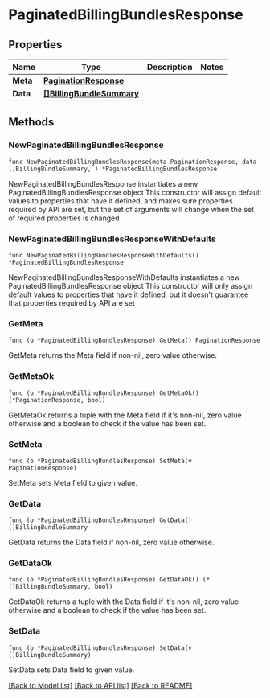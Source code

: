 # PaginatedBillingBundlesResponse

## Properties

Name | Type | Description | Notes
------------ | ------------- | ------------- | -------------
**Meta** | [**PaginationResponse**](PaginationResponse.md) |  | 
**Data** | [**[]BillingBundleSummary**](BillingBundleSummary.md) |  | 

## Methods

### NewPaginatedBillingBundlesResponse

`func NewPaginatedBillingBundlesResponse(meta PaginationResponse, data []BillingBundleSummary, ) *PaginatedBillingBundlesResponse`

NewPaginatedBillingBundlesResponse instantiates a new PaginatedBillingBundlesResponse object
This constructor will assign default values to properties that have it defined,
and makes sure properties required by API are set, but the set of arguments
will change when the set of required properties is changed

### NewPaginatedBillingBundlesResponseWithDefaults

`func NewPaginatedBillingBundlesResponseWithDefaults() *PaginatedBillingBundlesResponse`

NewPaginatedBillingBundlesResponseWithDefaults instantiates a new PaginatedBillingBundlesResponse object
This constructor will only assign default values to properties that have it defined,
but it doesn't guarantee that properties required by API are set

### GetMeta

`func (o *PaginatedBillingBundlesResponse) GetMeta() PaginationResponse`

GetMeta returns the Meta field if non-nil, zero value otherwise.

### GetMetaOk

`func (o *PaginatedBillingBundlesResponse) GetMetaOk() (*PaginationResponse, bool)`

GetMetaOk returns a tuple with the Meta field if it's non-nil, zero value otherwise
and a boolean to check if the value has been set.

### SetMeta

`func (o *PaginatedBillingBundlesResponse) SetMeta(v PaginationResponse)`

SetMeta sets Meta field to given value.


### GetData

`func (o *PaginatedBillingBundlesResponse) GetData() []BillingBundleSummary`

GetData returns the Data field if non-nil, zero value otherwise.

### GetDataOk

`func (o *PaginatedBillingBundlesResponse) GetDataOk() (*[]BillingBundleSummary, bool)`

GetDataOk returns a tuple with the Data field if it's non-nil, zero value otherwise
and a boolean to check if the value has been set.

### SetData

`func (o *PaginatedBillingBundlesResponse) SetData(v []BillingBundleSummary)`

SetData sets Data field to given value.



[[Back to Model list]](../README.md#documentation-for-models) [[Back to API list]](../README.md#documentation-for-api-endpoints) [[Back to README]](../README.md)


